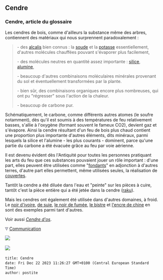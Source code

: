 ## Cendre
### Cendre, article du glossaire
 Les cendres de bois, comme d'ailleurs la substance même des arbres, contiennent des matériaux qui nous surprennent paradoxalement :

> \- des [alcalis](alcali.html) bien connus : la [soude](soude.html) et la [potasse](potasse.html) essentiellement, d'autres molécules chauffées pouvant s'évaporer plus facilement,
> 
> \- des molécules neutres en quantité assez importante : [silice](silice.html), [alumine](alumine.html),
> 
> \- beaucoup d'autres combinaisons moléculaires minérales provenant du sol et éventuellement transformées par la plante.
> 
> \- bien sûr, des combinaisons organiques encore plus nombreuses, qui ont pu "régresser" sous l'action de la chaleur.
> 
> \- beaucoup de carbone pur.

Schématiquement, le carbone, comme différents autres atomes (le soufre notamment), dès qu'il est soumis à des températures de feu relativement basses, s'allie à l'oxygène (formant souvent le fameux CO2), devient gaz et s'évapore. Ainsi la cendre résultant d'un feu de bois plus chaud contient une proportion plus importante d'autres éléments, dits minéraux, parmi lesquels la silice et l'alumine - les plus courants - dominent, parce qu'une partie du carbone a été évacuée grâce au feu par voie aérienne.

Il est devenu évident dès l'Antiquité pour toutes les personnes pratiquant les arts du feu que ces substances pouvaient jouer un rôle important : d'une part, elles peuvent être utilisées comme "[fondants](fondant.html)" en adjonction à d'autres terres, d'autre part elles permettent, même utilisées seules, la réalisation de [couvertes](couverte.html).

Tantôt la cendre a été diluée dans l'eau et "peinte" sur les pièces à cuire, tantôt c'est la pièce entière qui a été jetée dans la cendre ([raku](raku.html)).

Mais les cendres ont également été utilisée dans d'autres domaines, à froid. Le [noir d'ivoire](noirs.html#lenoirdivoire), [de suie](noirs.html#noirdesuie), [le noir de fumée](noirs.html#lenoirdefumee), [le bistre](encresdiverses.html#lebistre) et [l'encre de chine](encredechine.html) en sont des exemples parmi tant d'autres.

Voir aussi [_Cendre d'os_](cendredos.html).



![](images/flechebas.gif) [Communication](http://www.artrealite.com/annonceurs.htm) 

[![](https://cbonvin.fr/sites/regie.artrealite.com/visuels/campagne1.png)](index-2.html#20131014)

![](https://cbonvin.fr/sites/regie.artrealite.com/visuels/campagne2.png)
```
title: Cendre
date: Fri Dec 22 2023 11:26:27 GMT+0100 (Central European Standard Time)
author: postite
```
